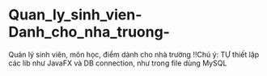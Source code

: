 # Quan_ly_sinh_vien-Danh_cho_nha_truong-
Quản lý sinh viên, môn học, điểm dành cho nhà trường
!!Chú ý: TỰ thiết lập các lib như JavaFX và DB connection, như trong file dùng MySQL
